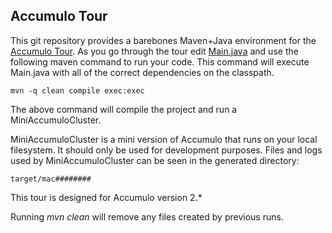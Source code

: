 Accumulo Tour
---------

This git repository provides a barebones Maven+Java environment for the [Accumulo Tour][tour].  As you
go through the tour edit [Main.java] and use the following maven command to run your code.  This command 
will execute Main.java with all of the correct dependencies on the classpath.

```commandline
mvn -q clean compile exec:exec
```

The above command will compile the project and run a MiniAccumuloCluster.

MiniAccumuloCluster is a mini version of Accumulo that runs on your local filesystem.  It should only be used for
development purposes. Files and logs used by MiniAccumuloCluster can be seen in the generated directory:

```commandline
target/mac########
```

This tour is designed for Accumulo version 2.*

Running _mvn clean_ will remove any files created by previous runs.

[tour]: https://fluo.apache.org/tour
[Main.java]: src/main/java/tour/Main.java
